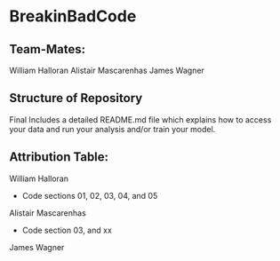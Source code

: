 # BreakinBadCode

## Team-Mates:
William Halloran 
Alistair Mascarenhas
James Wagner

## Structure of Repository 
Final 
Includes a detailed README.md file which explains how to access your data and run your analysis and/or train your model.
## Attribution Table: 
William Halloran 
- Code sections 01, 02, 03, 04, and 05 

Alistair Mascarenhas
- Code section 03, and xx

James Wagner